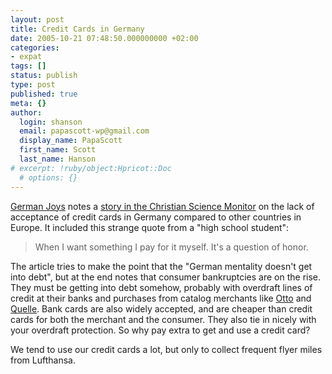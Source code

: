 ```yaml
---
layout: post
title: Credit Cards in Germany
date: 2005-10-21 07:48:50.000000000 +02:00
categories:
- expat
tags: []
status: publish
type: post
published: true
meta: {}
author:
  login: shanson
  email: papascott-wp@gmail.com
  display_name: PapaScott
  first_name: Scott
  last_name: Hanson
# excerpt: !ruby/object:Hpricot::Doc
  # options: {}
---
```

<p><a href="http://andrewhammel.typepad.com/german_joys/2005/10/credit_cards_ho.html" title="German Joys: Credit Cards, Honor, and the Fatherland">German Joys</a> notes a <a href="http://www.csmonitor.com/2005/1020/p06s02-woeu.htm" title="Credit-card companies woo few Germans | csmonitor.com">story in the Christian Science Monitor</a> on the lack of acceptance of credit cards in Germany compared to other countries in Europe. It included this strange quote from a "high school student":</p>
<blockquote><p>When I want something I pay for it myself. It's a question of honor.</p></blockquote>
<p>The article tries to make the point that the "German mentality doesn't get into debt", but at the end notes that consumer bankruptcies are on the rise. They must be getting into debt somehow, probably with overdraft lines of credit at their banks and purchases from catalog merchants like <a href="http://www.otto.de/">Otto</a> and <a href="http://www.quelle.de/">Quelle</a>. Bank cards are also widely accepted, and are cheaper than credit cards for both the merchant and the consumer. They also tie in nicely with your overdraft protection. So why pay extra to get and use a credit card?</p>
<p>We tend to use our credit cards a lot, but only to collect frequent flyer miles from Lufthansa.</p>
